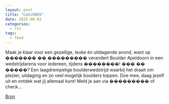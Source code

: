 ```yaml
---
layout: post
title: "Catch055"
date: 2025-08-01
categories: 
  - rss
tags: 
  - feed
---
```


<p>Maak je klaar voor een gezellige, leuke &eacute;n uitdagende avond, want op &#65533;&#65533;&#65533;&#65533;&#65533;&#65533;&#65533; &#65533;&#65533; &#65533;&#65533;&#65533;&#65533;&#65533;&#65533;&#65533;&#65533;&#65533; verandert Boulder Apeldoorn in een wedstrijdarena voor iedereen, tijdens &#65533;&#65533;&#65533;&#65533;&#65533;&#65533;&#65533;&#65533;! &#65533;&#65533;&#65533; &#65533;&#65533; &#65533;&#65533;&#65533;&#65533;&#65533;? Een laagdrempelige boulderwedstrijd waarbij het draait om plezier, uitdaging en zo veel mogelijk boulders toppen. Doe mee, daag jezelf uit en ontdek wat jij allemaal kunt! Meld je aan via &#65533;&#65533;&#65533;&#65533;&#65533;&#65533;&#65533;&#65533;&#65533; of check&hellip;</p>
<p><a href="https://www.klimkalender.nl/comp/catch055/" rel="noopener noreferrer" target="_blank">Bron</a></p>
